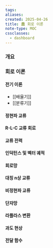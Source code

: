 ```yaml
---
tags:
aliases: 
created: 2025-04-26
title: 🏛️ 회로 이론
note-type: MOC
cssclasses:
  - dashboard
---
```


### 개요

### 회로 이론

#### 전기 이론
- [[배율기]]
- [[분류기]]

#### 정현파 교류

#### R-L-C 교류 회로

#### 교류 전력

#### 인덕턴스 및 벡터 궤적

#### 회로망

#### 대칭 n상 교류

#### 비정현파 교류

#### 단자망

#### 라플라스 변환

#### 과도 현상

#### 전달 함수